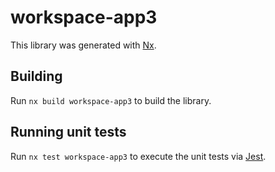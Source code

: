 # workspace-app3

This library was generated with [Nx](https://nx.dev).

## Building

Run `nx build workspace-app3` to build the library.

## Running unit tests

Run `nx test workspace-app3` to execute the unit tests via [Jest](https://jestjs.io).
